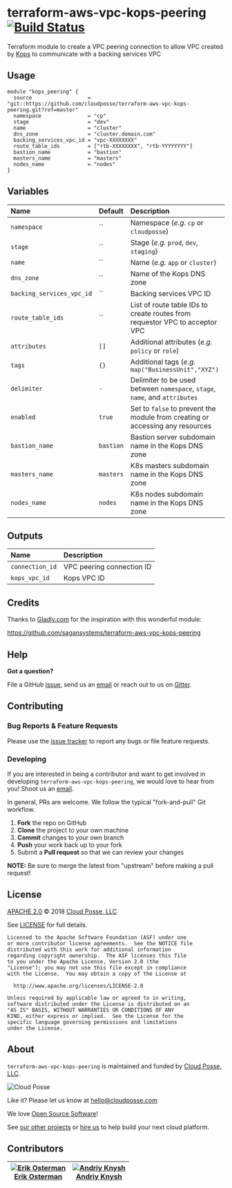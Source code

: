 # terraform-aws-vpc-kops-peering [![Build Status](https://travis-ci.org/cloudposse/terraform-aws-vpc-kops-peering.svg?branch=master)](https://travis-ci.org/cloudposse/terraform-aws-vpc-kops-peering)

Terraform module to create a VPC peering connection to allow VPC created by [Kops](https://github.com/kubernetes/kops) to communicate with a backing services VPC


## Usage

```hcl
module "kops_peering" {
  source                  = "git::https://github.com/cloudposse/terraform-aws-vpc-kops-peering.git?ref=master"
  namespace               = "cp"
  stage                   = "dev"
  name                    = "cluster"
  dns_zone                = "cluster.domain.com"
  backing_services_vpc_id = "vpc-XXXXXXXX"
  route_table_ids         = ["rtb-XXXXXXXX", "rtb-YYYYYYYY"]
  bastion_name            = "bastion"
  masters_name            = "masters"
  nodes_name              = "nodes"
}
```


## Variables

|  Name                       |  Default             |  Description                                                                     | Required |
|:----------------------------|:---------------------|:---------------------------------------------------------------------------------|:--------:|
| `namespace`                 | ``                   | Namespace (_e.g._ `cp` or `cloudposse`)                                          | Yes      |
| `stage`                     | ``                   | Stage (_e.g._ `prod`, `dev`, `staging`)                                          | Yes      |
| `name`                      | ``                   | Name  (_e.g._ `app` or `cluster`)                                                | Yes      |
| `dns_zone`                  | ``                   | Name of the Kops DNS zone                                                        | Yes      |
| `backing_services_vpc_id`   | ``                   | Backing services VPC ID                                                          | Yes      |
| `route_table_ids`           | ``                   | List of route table IDs to create routes from requestor VPC to acceptor VPC      | Yes      |
| `attributes`                | `[]`                 | Additional attributes (_e.g._ `policy` or `role`)                                | No       |
| `tags`                      | `{}`                 | Additional tags  (_e.g._ `map("BusinessUnit","XYZ")`                             | No       |
| `delimiter`                 | `-`                  | Delimiter to be used between `namespace`, `stage`, `name`, and `attributes`      | No       |
| `enabled`                   | `true`               | Set to `false` to prevent the module from creating or accessing any resources    | No       |
| `bastion_name`              | `bastion`            | Bastion server subdomain name in the Kops DNS zone                               | No       |
| `masters_name`              | `masters`            | K8s masters subdomain name in the Kops DNS zone                                  | No       |
| `nodes_name`                | `nodes`              | K8s nodes subdomain name in the Kops DNS zone                                    | No       |


## Outputs

| Name                            | Description                            |
|:--------------------------------|:---------------------------------------|
| `connection_id`                 | VPC peering connection ID              |
| `kops_vpc_id`                   | Kops VPC ID                            |


## Credits

Thanks to [Gladly.com](https://www.gladly.com/) for the inspiration with this wonderful module:

https://github.com/sagansystems/terraform-aws-vpc-kops-peering


## Help

**Got a question?**

File a GitHub [issue](https://github.com/cloudposse/terraform-aws-vpc-kops-peering/issues), send us an [email](mailto:hello@cloudposse.com) or reach out to us on [Gitter](https://gitter.im/cloudposse/).


## Contributing

### Bug Reports & Feature Requests

Please use the [issue tracker](https://github.com/cloudposse/terraform-aws-vpc-kops-peering/issues) to report any bugs or file feature requests.

### Developing

If you are interested in being a contributor and want to get involved in developing `terraform-aws-vpc-kops-peering`, we would love to hear from you! Shoot us an [email](mailto:hello@cloudposse.com).

In general, PRs are welcome. We follow the typical "fork-and-pull" Git workflow.

 1. **Fork** the repo on GitHub
 2. **Clone** the project to your own machine
 3. **Commit** changes to your own branch
 4. **Push** your work back up to your fork
 5. Submit a **Pull request** so that we can review your changes

**NOTE:** Be sure to merge the latest from "upstream" before making a pull request!


## License

[APACHE 2.0](LICENSE) © 2018 [Cloud Posse, LLC](https://cloudposse.com)

See [LICENSE](LICENSE) for full details.

    Licensed to the Apache Software Foundation (ASF) under one
    or more contributor license agreements.  See the NOTICE file
    distributed with this work for additional information
    regarding copyright ownership.  The ASF licenses this file
    to you under the Apache License, Version 2.0 (the
    "License"); you may not use this file except in compliance
    with the License.  You may obtain a copy of the License at

      http://www.apache.org/licenses/LICENSE-2.0

    Unless required by applicable law or agreed to in writing,
    software distributed under the License is distributed on an
    "AS IS" BASIS, WITHOUT WARRANTIES OR CONDITIONS OF ANY
    KIND, either express or implied.  See the License for the
    specific language governing permissions and limitations
    under the License.


## About

`terraform-aws-vpc-kops-peering` is maintained and funded by [Cloud Posse, LLC][website].

![Cloud Posse](https://cloudposse.com/logo-300x69.png)


Like it? Please let us know at <hello@cloudposse.com>

We love [Open Source Software](https://github.com/cloudposse/)!

See [our other projects][community]
or [hire us][hire] to help build your next cloud platform.

  [website]: https://cloudposse.com/
  [community]: https://github.com/cloudposse/
  [hire]: https://cloudposse.com/contact/


## Contributors

| [![Erik Osterman][erik_img]][erik_web]<br/>[Erik Osterman][erik_web] | [![Andriy Knysh][andriy_img]][andriy_web]<br/>[Andriy Knysh][andriy_web] |
|-------------------------------------------------------|------------------------------------------------------------------|

  [erik_img]: http://s.gravatar.com/avatar/88c480d4f73b813904e00a5695a454cb?s=144
  [erik_web]: https://github.com/osterman/
  [andriy_img]: https://avatars0.githubusercontent.com/u/7356997?v=4&u=ed9ce1c9151d552d985bdf5546772e14ef7ab617&s=144
  [andriy_web]: https://github.com/aknysh/
